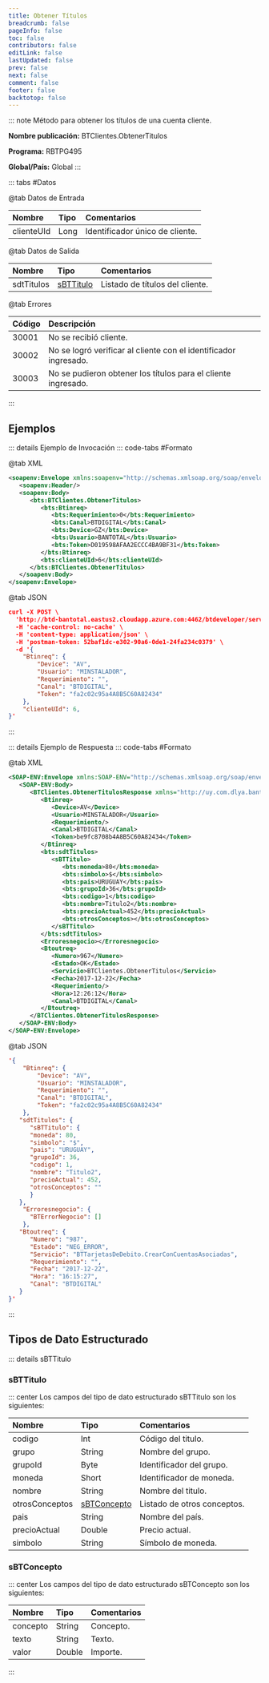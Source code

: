 ```yaml
---
title: Obtener Títulos
breadcrumb: false
pageInfo: false
toc: false
contributors: false
editLink: false
lastUpdated: false
prev: false
next: false
comment: false
footer: false
backtotop: false
---
```


<!-- ABRE DATOS DEL MÉTODO -->
::: note Método para obtener los títulos de una cuenta cliente.

**Nombre publicación:** BTClientes.ObtenerTitulos

**Programa:** RBTPG495

**Global/País:** Global
:::
<!-- CIERRA DATOS DEL MÉTODO -->

<!-- ABRE TABLA DE DATOS -->
::: tabs #Datos 

@tab Datos de Entrada

Nombre | Tipo | Comentarios
:--------- | :--------- | :---------
clienteUId | Long | Identificador único de cliente.

@tab Datos de Salida

Nombre | Tipo | Comentarios
:--------- | :----------- | :-----------
sdtTitulos | [sBTTitulo](#sbttitulo) | Listado de títulos del cliente.

@tab Errores

Código | Descripción
:--------- | :-----------
30001 | No se recibió cliente.
30002 | No se logró verificar al cliente con el identificador ingresado.
30003 | No se pudieron obtener los títulos para el cliente ingresado.
::: 
<!-- CIERRA TABLA DE DATOS -->

## **Ejemplos**

<!-- ABRE EJEMPLO DE INVOCACIÓN -->
::: details Ejemplo de Invocación 
::: code-tabs #Formato

@tab XML
```xml
<soapenv:Envelope xmlns:soapenv="http://schemas.xmlsoap.org/soap/envelope/" xmlns:bts="http://uy.com.dlya.bantotal/BTSOA/">
   <soapenv:Header/>
   <soapenv:Body>
      <bts:BTClientes.ObtenerTitulos>
         <bts:Btinreq>
            <bts:Requerimiento>0</bts:Requerimiento>
            <bts:Canal>BTDIGITAL</bts:Canal>
            <bts:Device>GZ</bts:Device>
            <bts:Usuario>BANTOTAL</bts:Usuario>
            <bts:Token>D019598AFAA2ECCC4BA9BF31</bts:Token>
         </bts:Btinreq>
         <bts:clienteUId>6</bts:clienteUId>
      </bts:BTClientes.ObtenerTitulos>
   </soapenv:Body>
</soapenv:Envelope>
```

@tab JSON
```json
curl -X POST \
  'http://btd-bantotal.eastus2.cloudapp.azure.com:4462/btdeveloper/servlet/com.dlya.bantotal.odwsbt_BTClientes?ObtenerTitulos' \
  -H 'cache-control: no-cache' \
  -H 'content-type: application/json' \
  -H 'postman-token: 52baf1dc-e302-90a6-0de1-24fa234c0379' \
  -d '{
	"Btinreq": {
		"Device": "AV",
		"Usuario": "MINSTALADOR",
		"Requerimiento": "",
		"Canal": "BTDIGITAL",
		"Token": "fa2c02c95a4A8B5C60A82434"
	},
    "clienteUId": 6,
}'
```
:::
<!-- CIERRA EJEMPLO DE INVOCACIÓN -->

<!-- ABRE EJEMPLO DE RESPUESTA -->
::: details Ejemplo de Respuesta 
::: code-tabs #Formato

@tab XML
```xml
<SOAP-ENV:Envelope xmlns:SOAP-ENV="http://schemas.xmlsoap.org/soap/envelope/" xmlns:xsd="http://www.w3.org/2001/XMLSchema" xmlns:SOAP-ENC="http://schemas.xmlsoap.org/soap/encoding/" xmlns:xsi="http://www.w3.org/2001/XMLSchema-instance">
   <SOAP-ENV:Body>
      <BTClientes.ObtenerTitulosResponse xmlns="http://uy.com.dlya.bantotal/BTSOA/">
         <Btinreq>
            <Device>AV</Device>
            <Usuario>MINSTALADOR</Usuario>
            <Requerimiento/>
            <Canal>BTDIGITAL</Canal>
            <Token>be9fc8708b4A8B5C60A82434</Token>
         </Btinreq>
         <bts:sdtTitulos>
            <sBTTitulo>
               <bts:moneda>80</bts:moneda>
               <bts:simbolo>$</bts:simbolo>
               <bts:pais>URUGUAY</bts:pais>
               <bts:grupoId>36</bts:grupoId>
               <bts:codigo>1</bts:codigo>
               <bts:nombre>Titulo2</bts:nombre>
               <bts:precioActual>452</bts:precioActual>
               <bts:otrosConceptos></bts:otrosConceptos>
            </sBTTitulo>
         </bts:sdtTitulos>
         <Erroresnegocio></Erroresnegocio>
         <Btoutreq>
            <Numero>967</Numero>
            <Estado>OK</Estado>
            <Servicio>BTClientes.ObtenerTitulos</Servicio>
            <Fecha>2017-12-22</Fecha>
            <Requerimiento/>
            <Hora>12:26:12</Hora>
            <Canal>BTDIGITAL</Canal>
         </Btoutreq>
      </BTClientes.ObtenerTitulosResponse>
   </SOAP-ENV:Body>
</SOAP-ENV:Envelope>
```

@tab JSON
```json
'{
	"Btinreq": {
		"Device": "AV",
		"Usuario": "MINSTALADOR",
		"Requerimiento": "",
		"Canal": "BTDIGITAL",
		"Token": "fa2c02c95a4A8B5C60A82434"
	},
   "sdtTitulos": {
      "sBTTitulo": {
      "moneda": 80,
      "simbolo": "$",
      "pais": "URUGUAY",
      "grupoId": 36,
      "codigo": 1,
      "nombre": "Titulo2",
      "precioActual": 452,
      "otrosConceptos": ""
      }
   },
    "Erroresnegocio": {
      "BTErrorNegocio": []
    },
   "Btoutreq": {
      "Numero": "987",
      "Estado": "NEG_ERROR",
      "Servicio": "BTTarjetasDeDebito.CrearConCuentasAsociadas",
      "Requerimiento": "",
      "Fecha": "2017-12-22",
      "Hora": "16:15:27",
      "Canal": "BTDIGITAL"
   }
}'
```
:::
<!-- CIERRA EJEMPLO DE RESPUESTA -->

## **Tipos de Dato Estructurado**

<!-- ABRE SDT -->
::: details sBTTitulo  

### sBTTitulo

::: center 
Los campos del tipo de dato estructurado sBTTitulo son los siguientes: 

Nombre | Tipo | Comentarios 
:--------- | :----------- | :----------- 
codigo | Int | Código del titulo.
grupo | String | Nombre del grupo.
grupoId | Byte | Identificador del grupo.
moneda | Short | Identificador de moneda.
nombre | String | Nombre del titulo.
otrosConceptos | [sBTConcepto](#sbtconcepto) | Listado de otros conceptos. 
pais | String | Nombre del país.
precioActual | Double | Precio actual.
simbolo | String | Símbolo de moneda.

### sBTConcepto

::: center 
Los campos del tipo de dato estructurado sBTConcepto son los siguientes: 

Nombre | Tipo | Comentarios 
:--------- | :----------- | :----------- 
concepto | String | Concepto.
texto | String | Texto.
valor | Double | Importe.
:::
<!-- CIERRA SDT -->
